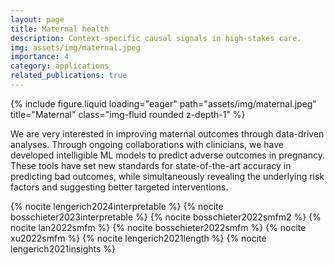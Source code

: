 ```yaml
---
layout: page
title: Maternal health
description: Context-specific causal signals in high-stakes care.
img: assets/img/maternal.jpeg
importance: 4
category: applications
related_publications: true
---
```


<div class="row">
  <div class="col-md-6 mx-auto">
{% include figure.liquid loading="eager" path="assets/img/maternal.jpeg" title="Maternal" class="img-fluid rounded z-depth-1" %}
</div>
</div>

We are very interested in improving maternal outcomes through data-driven analyses. Through ongoing collaborations with clinicians, we have developed intelligible ML models to predict adverse outcomes in pregnancy. These tools have set new standards for state-of-the-art accuracy in predicting bad outcomes, while simultaneously revealing the underlying risk factors and suggesting better targeted interventions.

{% nocite lengerich2024interpretable %}
{% nocite bosschieter2023interpretable %}
{% nocite bosschieter2022smfm2 %}
{% nocite lan2022smfm %}
{% nocite bosschieter2022smfm %}
{% nocite xu2022smfm %}
{% nocite lengerich2021length %}
{% nocite lengerich2021insights %}

<br /><br />
